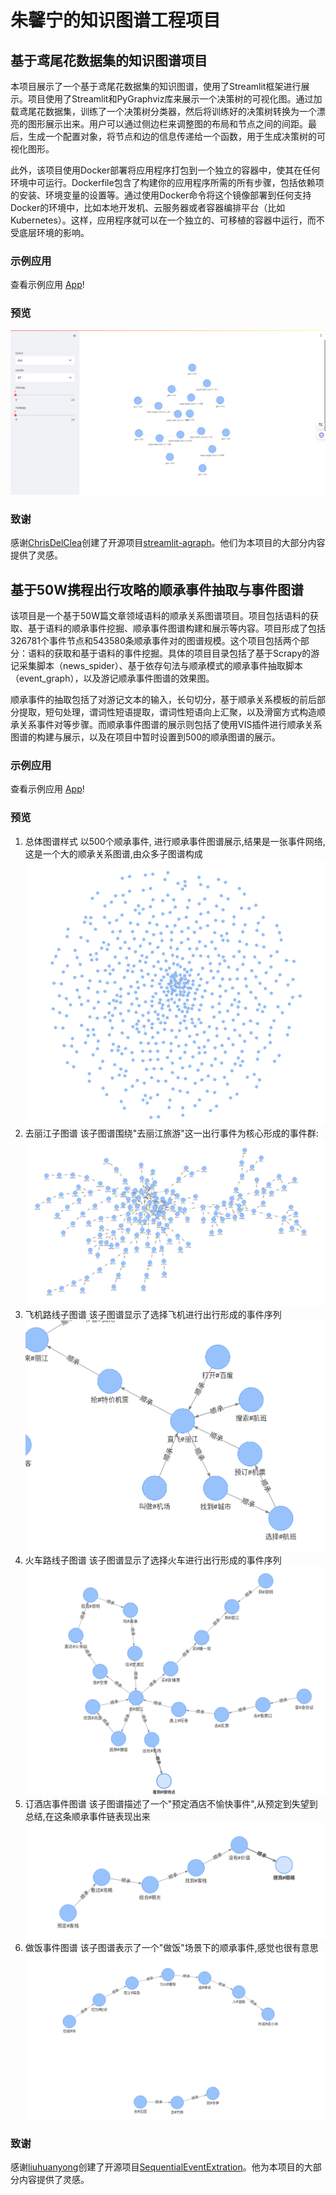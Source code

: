 # 朱馨宁的知识图谱工程项目

## 基于鸢尾花数据集的知识图谱项目
本项目展示了一个基于鸢尾花数据集的知识图谱，使用了Streamlit框架进行展示。项目使用了Streamlit和PyGraphviz库来展示一个决策树的可视化图。通过加载鸢尾花数据集，训练了一个决策树分类器，然后将训练好的决策树转换为一个漂亮的图形展示出来。用户可以通过侧边栏来调整图的布局和节点之间的间距。最后，生成一个配置对象，将节点和边的信息传递给一个函数，用于生成决策树的可视化图形。

此外，该项目使用Docker部署将应用程序打包到一个独立的容器中，使其在任何环境中可运行。Dockerfile包含了构建你的应用程序所需的所有步骤，包括依赖项的安装、环境变量的设置等。通过使用Docker命令将这个镜像部署到任何支持Docker的环境中，比如本地开发机、云服务器或者容器编排平台（比如Kubernetes）。这样，应用程序就可以在一个独立的、可移植的容器中运行，而不受底层环境的影响。

### 示例应用
查看示例应用 [App](http://43.156.52.96:8501/)!

### 预览
![基于鸢尾花数据集的知识图谱](./iris-knowledge-graph/imgs/iris.png)

### 致谢
感谢[ChrisDelClea](https://github.com/ChrisDelClea/streamlit-agraph/commits?author=ChrisDelClea)创建了开源项目[streamlit-agraph](https://github.com/ChrisDelClea/streamlit-agraph)。他们为本项目的大部分内容提供了灵感。

## 基于50W携程出行攻略的顺承事件抽取与事件图谱  
该项目是一个基于50W篇文章领域语料的顺承关系图谱项目。项目包括语料的获取、基于语料的顺承事件挖掘、顺承事件图谱构建和展示等内容。项目形成了包括326781个事件节点和543580条顺承事件对的图谱规模。这个项目包括两个部分：语料的获取和基于语料的事件挖掘。具体的项目目录包括了基于Scrapy的游记采集脚本（news_spider）、基于依存句法与顺承模式的顺承事件抽取脚本（event_graph），以及游记顺承事件图谱的效果图。

顺承事件的抽取包括了对游记文本的输入，长句切分，基于顺承关系模板的前后部分提取，短句处理，谓词性短语提取，谓词性短语向上汇聚，以及滑窗方式构造顺承关系事件对等步骤。而顺承事件图谱的展示则包括了使用VIS插件进行顺承关系图谱的构建与展示，以及在项目中暂时设置到500的顺承图谱的展示。

### 示例应用
查看示例应用 [App](http://43.156.52.96:8080/travel_event_graph.html)!

### 预览
1) 总体图谱样式
以500个顺承事件, 进行顺承事件图谱展示,结果是一张事件网络,这是一个大的顺承关系图谱,由众多子图谱构成  
![image](./sequential-event-extration-graph/image/graph.png)
2) 去丽江子图谱
该子图谱围绕"去丽江旅游"这一出行事件为核心形成的事件群:
![image](./sequential-event-extration-graph/image/all.png)
3) 飞机路线子图谱 
该子图谱显示了选择飞机进行出行形成的事件序列 
![image](./sequential-event-extration-graph/image/plane.png)
4) 火车路线子图谱
该子图谱显示了选择火车进行出行形成的事件序列
![image](./sequential-event-extration-graph/image/train.png)
5) 订酒店事件图谱
该子图谱描述了一个"预定酒店不愉快事件",从预定到失望到总结,在这条顺承事件链表现出来
![image](./sequential-event-extration-graph/image/book.png)
6) 做饭事件图谱
该子图谱表示了一个"做饭"场景下的顺承事件,感觉也很有意思
![image](./sequential-event-extration-graph/image/food.png)

### 致谢
感谢[liuhuanyong](https://github.com/liuhuanyong/SequentialEventExtration/commits?author=liuhuanyong)创建了开源项目[SequentialEventExtration](https://github.com/liuhuanyong/SequentialEventExtration)。他为本项目的大部分内容提供了灵感。
